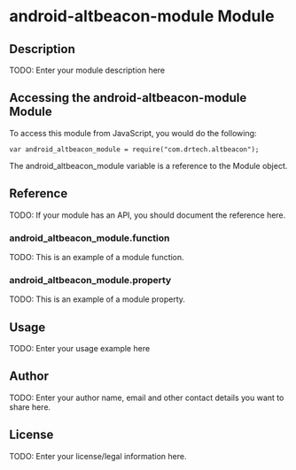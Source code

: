 # android-altbeacon-module Module

## Description

TODO: Enter your module description here

## Accessing the android-altbeacon-module Module

To access this module from JavaScript, you would do the following:

    var android_altbeacon_module = require("com.drtech.altbeacon");

The android_altbeacon_module variable is a reference to the Module object.

## Reference

TODO: If your module has an API, you should document
the reference here.

### android_altbeacon_module.function

TODO: This is an example of a module function.

### android_altbeacon_module.property

TODO: This is an example of a module property.

## Usage

TODO: Enter your usage example here

## Author

TODO: Enter your author name, email and other contact
details you want to share here.

## License

TODO: Enter your license/legal information here.
